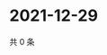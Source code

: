 # 2021-12-29

共 0 条

<!-- BEGIN WEIBO -->
<!-- 最后更新时间 Wed Dec 29 2021 15:14:57 GMT+0800 (China Standard Time) -->

<!-- END WEIBO -->
